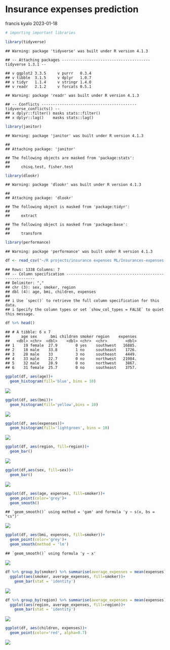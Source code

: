 Insurance expenses prediction
================
francis kyalo
2023-01-18

``` r
# importing important libraries

library(tidyverse)
```

    ## Warning: package 'tidyverse' was built under R version 4.1.3

    ## -- Attaching packages --------------------------------------- tidyverse 1.3.1 --

    ## v ggplot2 3.3.5     v purrr   0.3.4
    ## v tibble  3.1.5     v dplyr   1.0.7
    ## v tidyr   1.1.4     v stringr 1.4.0
    ## v readr   2.1.2     v forcats 0.5.1

    ## Warning: package 'readr' was built under R version 4.1.3

    ## -- Conflicts ------------------------------------------ tidyverse_conflicts() --
    ## x dplyr::filter() masks stats::filter()
    ## x dplyr::lag()    masks stats::lag()

``` r
library(janitor)
```

    ## Warning: package 'janitor' was built under R version 4.1.3

    ## 
    ## Attaching package: 'janitor'

    ## The following objects are masked from 'package:stats':
    ## 
    ##     chisq.test, fisher.test

``` r
library(dlookr)
```

    ## Warning: package 'dlookr' was built under R version 4.1.3

    ## 
    ## Attaching package: 'dlookr'

    ## The following object is masked from 'package:tidyr':
    ## 
    ##     extract

    ## The following object is masked from 'package:base':
    ## 
    ##     transform

``` r
library(performance)
```

    ## Warning: package 'performance' was built under R version 4.1.3

``` r
df <- read_csv("~/R projects/insurance expenses ML/Insurances-expenses-Prediction-in-R/Insurancedata.csv")
```

    ## Rows: 1338 Columns: 7
    ## -- Column specification --------------------------------------------------------
    ## Delimiter: ","
    ## chr (3): sex, smoker, region
    ## dbl (4): age, bmi, children, expenses
    ## 
    ## i Use `spec()` to retrieve the full column specification for this data.
    ## i Specify the column types or set `show_col_types = FALSE` to quiet this message.

``` r
df %>% head()
```

    ## # A tibble: 6 x 7
    ##     age sex      bmi children smoker region    expenses
    ##   <dbl> <chr>  <dbl>    <dbl> <chr>  <chr>        <dbl>
    ## 1    19 female  27.9        0 yes    southwest   16885.
    ## 2    18 male    33.8        1 no     southeast    1726.
    ## 3    28 male    33          3 no     southeast    4449.
    ## 4    33 male    22.7        0 no     northwest   21984.
    ## 5    32 male    28.9        0 no     northwest    3867.
    ## 6    31 female  25.7        0 no     southeast    3757.

``` r
ggplot(df, aes(age))+
  geom_histogram(fill='blue', bins = 10)
```

![](insuranceprediction_files/figure-gfm/unnamed-chunk-4-1.png)<!-- -->

``` r
ggplot(df, aes(bmi))+
  geom_histogram(fill='yellow',bins = 10)
```

![](insuranceprediction_files/figure-gfm/unnamed-chunk-5-1.png)<!-- -->

``` r
ggplot(df, aes(expenses))+
  geom_histogram(fill='lightgreen', bins = 10)
```

![](insuranceprediction_files/figure-gfm/unnamed-chunk-6-1.png)<!-- -->

``` r
ggplot(df, aes(region, fill=region))+
  geom_bar()
```

![](insuranceprediction_files/figure-gfm/unnamed-chunk-7-1.png)<!-- -->

``` r
ggplot(df,aes(sex, fill=sex))+
  geom_bar()
```

![](insuranceprediction_files/figure-gfm/unnamed-chunk-8-1.png)<!-- -->

``` r
ggplot(df, aes(age, expenses, fill=smoker))+
  geom_point(color='grey')+
  geom_smooth()
```

    ## `geom_smooth()` using method = 'gam' and formula 'y ~ s(x, bs = "cs")'

![](insuranceprediction_files/figure-gfm/unnamed-chunk-9-1.png)<!-- -->

``` r
ggplot(df, aes(bmi, expenses, fill=smoker))+
  geom_point(color='grey')+
  geom_smooth(method = 'lm')
```

    ## `geom_smooth()` using formula 'y ~ x'

![](insuranceprediction_files/figure-gfm/unnamed-chunk-10-1.png)<!-- -->

``` r
df %>% group_by(smoker) %>% summarise(average_expenses = mean(expenses)) %>% 
  ggplot(aes(smoker, average_expenses, fill=smoker))+
    geom_bar(stat = 'identity')
```

![](insuranceprediction_files/figure-gfm/unnamed-chunk-11-1.png)<!-- -->

``` r
df %>% group_by(region) %>% summarise(average_expenses = mean(expenses)) %>% 
  ggplot(aes(region, average_expenses, fill=region))+
    geom_bar(stat = 'identity')
```

![](insuranceprediction_files/figure-gfm/unnamed-chunk-12-1.png)<!-- -->

``` r
ggplot(df, aes(children, expenses))+
  geom_point(color='red', alpha=0.7)
```

![](insuranceprediction_files/figure-gfm/unnamed-chunk-13-1.png)<!-- -->
